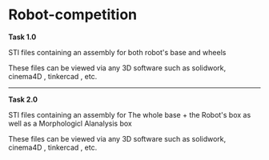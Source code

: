 # Robot-competition
**Task 1.0**

STl files containing an assembly for both robot's base and wheels

These files can be viewed via any 3D software such as solidwork, cinema4D , tinkercad , etc.

---
**Task 2.0**

STl files containing an assembly for The whole base + the Robot's box as well as a Morphologicl Alanalysis box 

These files can be viewed via any 3D software such as solidwork, cinema4D , tinkercad , etc.
